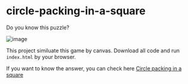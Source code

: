 # circle-packing-in-a-square

Do you know this puzzle?

![image](https://images-na.ssl-images-amazon.com/images/I/81Nsl8GZYlL._AC_SX679_.jpg)

This project similuate this game by canvas. Download all code and run `index.html` by your browser.

If you want to know the answer, you can check here [Circle packing in a square](https://en.wikipedia.org/wiki/Circle_packing_in_a_square)

